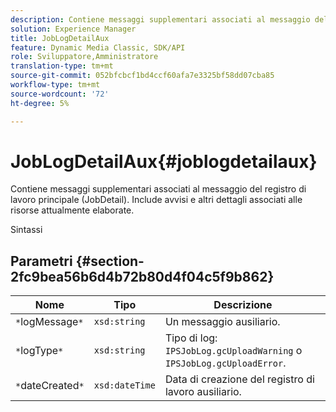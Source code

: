 ```yaml
---
description: Contiene messaggi supplementari associati al messaggio del registro di lavoro principale (JobDetail). Include avvisi e altri dettagli associati alle risorse attualmente elaborate.
solution: Experience Manager
title: JobLogDetailAux
feature: Dynamic Media Classic, SDK/API
role: Sviluppatore,Amministratore
translation-type: tm+mt
source-git-commit: 052bfcbcf1bd4ccf60afa7e3325bf58dd07cba85
workflow-type: tm+mt
source-wordcount: '72'
ht-degree: 5%

---
```



# JobLogDetailAux{#joblogdetailaux}

Contiene messaggi supplementari associati al messaggio del registro di lavoro principale (JobDetail). Include avvisi e altri dettagli associati alle risorse attualmente elaborate.

Sintassi

## Parametri {#section-2fc9bea56b6d4b72b80d4f04c5f9b862}

| Nome | Tipo | Descrizione |
|---|---|---|
| `*`logMessage`*` | `xsd:string` | Un messaggio ausiliario. |
| `*`logType`*` | `xsd:string` | Tipo di log: `IPSJobLog.gcUploadWarning` o `IPSJobLog.gcUploadError`. |
| `*`dateCreated`*` | `xsd:dateTime` | Data di creazione del registro di lavoro ausiliario. |

